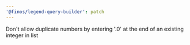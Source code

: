 ```yaml
---
'@finos/legend-query-builder': patch
---
```


Don't allow duplicate numbers by entering '.0' at the end of an existing integer in list
